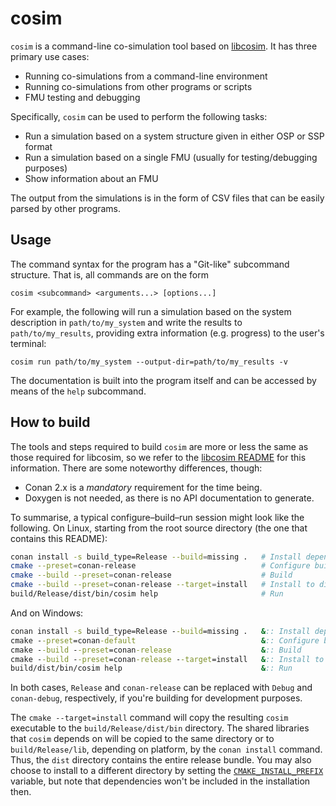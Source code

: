 cosim
=====

`cosim` is a command-line co-simulation tool based on [libcosim].
It has three primary use cases:

  * Running co-simulations from a command-line environment
  * Running co-simulations from other programs or scripts
  * FMU testing and debugging

Specifically, `cosim` can be used to perform the following tasks:

  * Run a simulation based on a system structure given in either OSP or SSP format
  * Run a simulation based on a single FMU (usually for testing/debugging purposes)
  * Show information about an FMU

The output from the simulations is in the form of CSV files that can be easily
parsed by other programs.

Usage
-----
The command syntax for the program has a "Git-like" subcommand structure.  That is,
all commands are on the form

    cosim <subcommand> <arguments...> [options...]

For example, the following will run a simulation based on the system description
in `path/to/my_system` and write the results to `path/to/my_results`, providing
extra information (e.g. progress) to the user's terminal:

    cosim run path/to/my_system --output-dir=path/to/my_results -v

The documentation is built into the program itself and can be accessed by
means of the `help` subcommand.

How to build
------------

The tools and steps required to build `cosim` are more or less the same as those
required for libcosim, so we refer to the [libcosim README] for this information.
There are some noteworthy differences, though:

  * Conan 2.x is a *mandatory* requirement for the time being.
  * Doxygen is not needed, as there is no API documentation to generate.

To summarise, a typical configure–build–run session might look like the following.
On Linux, starting from the root source directory (the one that contains this
README):
```sh
conan install -s build_type=Release --build=missing .   # Install dependencies
cmake --preset=conan-release                            # Configure build system
cmake --build --preset=conan-release                    # Build
cmake --build --preset=conan-release --target=install   # Install to dist/
build/Release/dist/bin/cosim help                       # Run
```
And on Windows:
```bat
conan install -s build_type=Release --build=missing .   &:: Install dependencies
cmake --preset=conan-default                            &:: Configure build system
cmake --build --preset=conan-release                    &:: Build
cmake --build --preset=conan-release --target=install   &:: Install to dist/
build/dist/bin/cosim help                               &:: Run
```
In both cases, `Release` and `conan-release` can be replaced with `Debug` and
`conan-debug`, respectively, if you're building for development purposes.

The `cmake --target=install` command will copy the resulting `cosim`
executable to the `build/Release/dist/bin` directory. The shared libraries
that `cosim` depends on will be copied to the same directory or to
`build/Release/lib`, depending on platform, by the `conan install` command.
Thus, the `dist` directory contains the entire release bundle. You may also
choose to install to a different directory by setting the
[`CMAKE_INSTALL_PREFIX`] variable, but note that dependencies won't be
included in the installation then.


[`CMAKE_INSTALL_PREFIX`]: https://cmake.org/cmake/help/latest/variable/CMAKE_INSTALL_PREFIX.html
[libcosim]: https://github.com/open-simulation-platform/libcosim
[libcosim README]: https://github.com/open-simulation-platform/libcosim#readme
